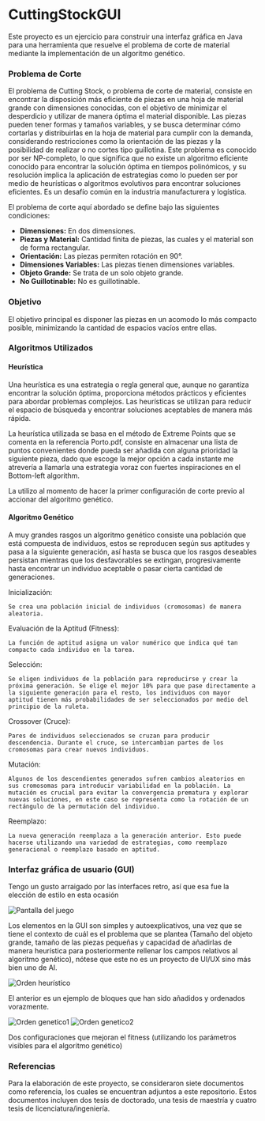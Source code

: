 # CuttingStockGUI

Este proyecto es un ejercicio para construir una interfaz gráfica en Java para una herramienta que resuelve el problema de corte de material mediante la implementación de un algoritmo genético.

### Problema de Corte

El problema de Cutting Stock, o problema de corte de material, consiste en encontrar la disposición más eficiente de piezas en una hoja de material grande con dimensiones conocidas, con el objetivo de minimizar el desperdicio y utilizar de manera óptima el material disponible. Las piezas pueden tener formas y tamaños variables, y se busca determinar cómo cortarlas y distribuirlas en la hoja de material para cumplir con la demanda, considerando restricciones como la orientación de las piezas y la posibilidad de realizar o no cortes tipo guillotina. Este problema es conocido por ser NP-completo, lo que significa que no existe un algoritmo eficiente conocido para encontrar la solución óptima en tiempos polinómicos, y su resolución implica la aplicación de estrategias como lo pueden ser por medio de heurísticas o algoritmos evolutivos para encontrar soluciones eficientes. Es un desafío común en la industria manufacturera y logística.

El problema de corte aquí abordado se define bajo las siguientes condiciones:

- **Dimensiones:** En dos dimensiones.
- **Piezas y Material:** Cantidad finita de piezas, las cuales y el material son de forma rectangular.
- **Orientación:** Las piezas permiten rotación en 90°.
- **Dimensiones Variables:** Las piezas tienen dimensiones variables.
- **Objeto Grande:** Se trata de un solo objeto grande.
- **No Guillotinable:** No es guillotinable.

### Objetivo

El objetivo principal es disponer las piezas en un acomodo lo más compacto posible, minimizando la cantidad de espacios vacíos entre ellas.

### Algoritmos Utilizados

#### Heurística

Una heurística es una estrategia o regla general que, aunque no garantiza encontrar la solución óptima, proporciona métodos prácticos y eficientes para abordar problemas complejos. Las heurísticas se utilizan para reducir el espacio de búsqueda y encontrar soluciones aceptables de manera más rápida.

La heurística utilizada se basa en el método de Extreme Points que se comenta en la referencia Porto.pdf, consiste en almacenar una lista de puntos convenientes donde pueda ser añadida con alguna prioridad la siguiente pieza, dado que escoge la mejor opción a cada instante me atrevería a llamarla una estrategia voraz con fuertes inspiraciones en el Bottom-left algorithm.

La utilizo al momento de hacer la primer configuración de corte previo al accionar del algoritmo genético.

#### Algoritmo Genético

A muy grandes rasgos un algoritmo genético consiste una población que está compuesta de individuos, estos se reproducen según sus aptitudes y pasa a la siguiente generación, así hasta se busca que los rasgos deseables persistan mientras que los desfavorables se extingan, progresivamente hasta encontrar un individuo aceptable o pasar cierta cantidad de generaciones.

Inicialización:

    Se crea una población inicial de individuos (cromosomas) de manera aleatoria.

Evaluación de la Aptitud (Fitness):

    La función de aptitud asigna un valor numérico que indica qué tan compacto cada individuo en la tarea.

Selección:

    Se eligen individuos de la población para reproducirse y crear la próxima generación. Se elige el mejor 10% para que pase directamente a la siguiente generación para el resto, los individuos con mayor aptitud tienen más probabilidades de ser seleccionados por medio del principio de la ruleta.

Crossover (Cruce):

    Pares de individuos seleccionados se cruzan para producir descendencia. Durante el cruce, se intercambian partes de los cromosomas para crear nuevos individuos.

Mutación:

    Algunos de los descendientes generados sufren cambios aleatorios en sus cromosomas para introducir variabilidad en la población. La mutación es crucial para evitar la convergencia prematura y explorar nuevas soluciones, en este caso se representa como la rotación de un rectángulo de la permutación del individuo.

Reemplazo:

    La nueva generación reemplaza a la generación anterior. Esto puede hacerse utilizando una variedad de estrategias, como reemplazo generacional o reemplazo basado en aptitud.

### Interfaz gráfica de usuario (GUI)

Tengo un gusto arraigado por las interfaces retro, así que esa fue la elección de estilo en esta ocasión

![Pantalla del juego](./readmeImages/interfazVacia.png)

Los elementos en la GUI son simples y autoexplicativos, una vez que se tiene el contexto de cuál es el problema que se plantea (Tamaño del objeto grande, tamaño de las piezas pequeñas y capacidad de añadirlas de manera heurística para posteriormente rellenar los campos relativos al algoritmo genético), nótese que este no es un proyecto de UI/UX sino más bien uno de AI.

![Orden heurístico](./readmeImages/sinOrden.png)

El anterior es un ejemplo de bloques que han sido añadidos y ordenados vorazmente.

![Orden genetico1](./readmeImages/orden1.png)
![Orden genetico2](./readmeImages/orden2.png)

Dos configuraciones que mejoran el fitness (utilizando los parámetros visibles para el algoritmo genético)

### Referencias

Para la elaboración de este proyecto, se consideraron siete documentos como referencia, los cuales se encuentran adjuntos a este repositorio. Estos documentos incluyen dos tesis de doctorado, una tesis de maestría y cuatro tesis de licenciatura/ingeniería.
